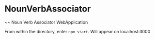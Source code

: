 # NounVerbAssociator

~~
Noun Verb Associator WebApplication

From within the directory, enter `npm start`. Will appear on localhost:3000
